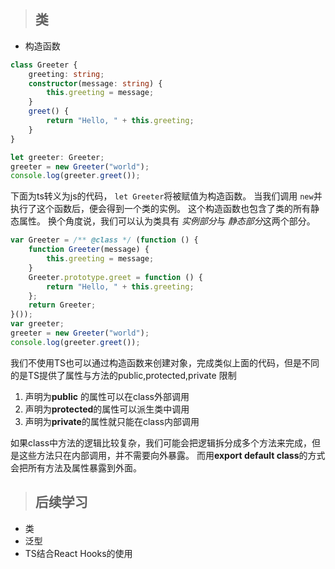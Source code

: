 

> ## 类

* 构造函数

```typescript
class Greeter {
    greeting: string;
    constructor(message: string) {
        this.greeting = message;
    }
    greet() {
        return "Hello, " + this.greeting;
    }
}

let greeter: Greeter;
greeter = new Greeter("world");
console.log(greeter.greet());
```



 下面为ts转义为js的代码， `let Greeter`将被赋值为构造函数。 当我们调用 `new`并执行了这个函数后，便会得到一个类的实例。 这个构造函数也包含了类的所有静态属性。 换个角度说，我们可以认为类具有 *实例部分*与 *静态部分*这两个部分。 

```javascript
var Greeter = /** @class */ (function () {
    function Greeter(message) {
        this.greeting = message;
    }
    Greeter.prototype.greet = function () {
        return "Hello, " + this.greeting;
    };
    return Greeter;
}());
var greeter;
greeter = new Greeter("world");
console.log(greeter.greet());
```



我们不使用TS也可以通过构造函数来创建对象，完成类似上面的代码，但是不同的是TS提供了属性与方法的public,protected,private 限制

1. 声明为**public** 的属性可以在class外部调用
2. 声明为**protected**的属性可以派生类中调用
3. 声明为**private**的属性就只能在class内部调用

如果class中方法的逻辑比较复杂，我们可能会把逻辑拆分成多个方法来完成，但是这些方法只在内部调用，并不需要向外暴露。 而用**export default class**的方式会把所有方法及属性暴露到外面。



> ## 后续学习

* 类
* 泛型
* TS结合React Hooks的使用